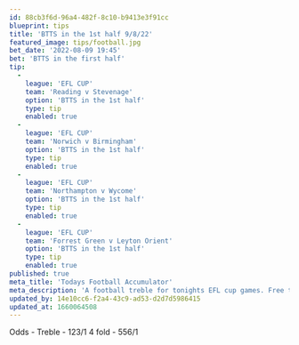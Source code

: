 ```yaml
---
id: 88cb3f6d-96a4-482f-8c10-b9413e3f91cc
blueprint: tips
title: 'BTTS in the 1st half 9/8/22'
featured_image: tips/football.jpg
bet_date: '2022-08-09 19:45'
bet: 'BTTS in the first half'
tip:
  -
    league: 'EFL CUP'
    team: 'Reading v Stevenage'
    option: 'BTTS in the 1st half'
    type: tip
    enabled: true
  -
    league: 'EFL CUP'
    team: 'Norwich v Birmingham'
    option: 'BTTS in the 1st half'
    type: tip
    enabled: true
  -
    league: 'EFL CUP'
    team: 'Northampton v Wycome'
    option: 'BTTS in the 1st half'
    type: tip
    enabled: true
  -
    league: 'EFL CUP'
    team: 'Forrest Green v Leyton Orient'
    option: 'BTTS in the 1st half'
    type: tip
    enabled: true
published: true
meta_title: 'Todays Football Accumulator'
meta_description: 'A football treble for tonights EFL cup games. Free tips for for football fans who like to bet on the football. Bash the bookies'
updated_by: 14e10cc6-f2a4-43c9-ad53-d2d7d5986415
updated_at: 1660064508
---
```

Odds - Treble - 123/1 
4 fold - 556/1